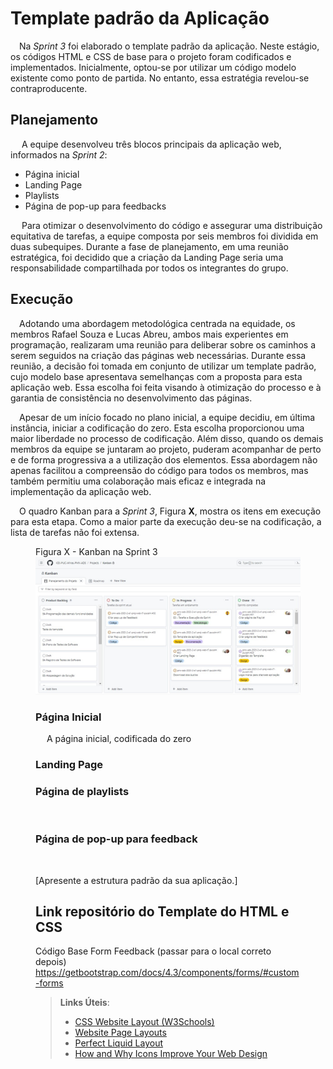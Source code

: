 # Template padrão da Aplicação

&emsp;Na _Sprint 3_ foi elaborado o template padrão da aplicação. Neste estágio, os códigos HTML e CSS de base para o projeto foram codificados e implementados. Inicialmente, optou-se por utilizar um código modelo existente como ponto de partida. No entanto, essa estratégia revelou-se contraproducente.

## Planejamento
&emsp; A equipe desenvolveu três blocos principais da aplicação web, informados na _Sprint 2_:

- Página inicial
- Landing Page
- Playlists
- Página de pop-up para feedbacks

&emsp; Para otimizar o desenvolvimento do código e assegurar uma distribuição equitativa de tarefas, a equipe composta por seis membros foi dividida em duas subequipes. Durante a fase de planejamento, em uma reunião estratégica, foi decidido que a criação da Landing Page seria uma responsabilidade compartilhada por todos os integrantes do grupo.

## Execução
&emsp;Adotando uma abordagem metodológica centrada na equidade, os membros Rafael Souza e Lucas Abreu, ambos mais experientes em programação, realizaram uma reunião para deliberar sobre os caminhos a serem seguidos na criação das páginas web necessárias. Durante essa reunião, a decisão foi tomada em conjunto de utilizar um template padrão, cujo modelo base apresentava semelhanças com a proposta para esta aplicação web. Essa escolha foi feita visando à otimização do processo e à garantia de consistência no desenvolvimento das páginas.

&emsp;Apesar de um início focado no plano inicial, a equipe decidiu, em última instância, iniciar a codificação do zero. Esta escolha proporcionou uma maior liberdade no processo de codificação. Além disso, quando os demais membros da equipe se juntaram ao projeto, puderam acompanhar de perto e de forma progressiva a a utilização dos elementos. Essa abordagem não apenas facilitou a compreensão do código para todos os membros, mas também permitiu uma colaboração mais eficaz e integrada na implementação da aplicação web.

&emsp;O quadro Kanban para a _Sprint 3_, Figura **X**, mostra os itens em execução para esta etapa. Como a maior parte da execução deu-se na codificação, a lista de tarefas não foi extensa.
<figure>
  <figcaption>Figura X - Kanban na Sprint 3</figcaption>
  <img src="https://github.com/ICEI-PUC-Minas-PMV-ADS/pmv-ads-2023-2-e1-proj-web-t7-pucalm/blob/main/documentos/img/Sprint%203.jpg"
</figure>
  
### Página Inicial
&emsp; A página inicial, codificada do zero

### Landing Page


### Página de playlists
&emsp;

### Página de pop-up para feedback
&emsp;




[Apresente a estrutura padrão da sua aplicação.]

## Link repositório do Template do HTML e CSS
Código Base Form Feedback (passar para o local correto depois)
https://getbootstrap.com/docs/4.3/components/forms/#custom-forms


> **Links Úteis**:
>
> - [CSS Website Layout (W3Schools)](https://www.w3schools.com/css/css_website_layout.asp)
> - [Website Page Layouts](http://www.cellbiol.com/bioinformatics_web_development/chapter-3-your-first-web-page-learning-html-and-css/website-page-layouts/)
> - [Perfect Liquid Layout](https://matthewjamestaylor.com/perfect-liquid-layouts)
> - [How and Why Icons Improve Your Web Design](https://usabilla.com/blog/how-and-why-icons-improve-you-web-design/)
